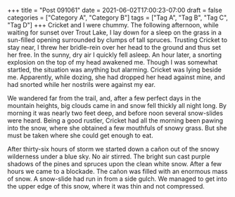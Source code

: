 +++
title = "Post 091061"
date = 2021-06-02T17:00:23-07:00
draft = false
categories = ["Category A", "Category B"]
tags = ["Tag A", "Tag B", "Tag C", "Tag D"]
+++
Cricket and I were chummy. The following afternoon, while waiting for sunset over Trout Lake, I lay down for a sleep on the grass in a sun-filled opening surrounded by clumps of tall spruces. Trusting Cricket to stay near, I threw her bridle-rein over her head to the ground and thus set her free. In the sunny, dry air I quickly fell asleep. An hour later, a snorting explosion on the top of my head awakened me. Though I was somewhat startled, the situation was anything but alarming. Cricket was lying beside me. Apparently, while dozing, she had dropped her head against mine, and had snorted while her nostrils were against my ear.

We wandered far from the trail, and, after a few perfect days in the mountain heights, big clouds came in and snow fell thickly all night long. By morning it was nearly two feet deep, and before noon several snow-slides were heard. Being a good rustler, Cricket had all the morning been pawing into the snow, where she obtained a few mouthfuls of snowy grass. But she must be taken where she could get enough to eat.

After thirty-six hours of storm we started down a cañon out of the snowy wilderness under a blue sky. No air stirred. The bright sun cast purple shadows of the pines and spruces upon the clean white snow. After a few hours we came to a blockade. The cañon was filled with an enormous mass of snow. A snow-slide had run in from a side gulch. We managed to get into the upper edge of this snow, where it was thin and not compressed.
